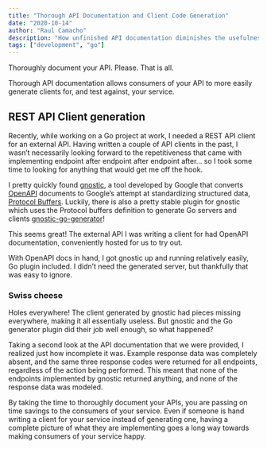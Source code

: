 ```yaml
---
title: "Thorough API Documentation and Client Code Generation"
date: "2020-10-14"
author: "Raul Camacho"
description: "How unfinished API documentation diminishes the usefulness of tools like gnostic"
tags: ["development", "go"]
---
```


Thoroughly document your API. Please. That is all.

Thorough API documentation allows consumers of your API to more easily generate clients for, and test against, your service.

## REST API Client generation
Recently, while working on a Go project at work, I needed a REST API client for an external API. Having written a couple of API clients in the past, I wasn’t necessarily looking forward to the repetitiveness that came with implementing endpoint after endpoint after endpoint after… so I took some time to looking for anything that would get me off the hook.

I pretty quickly found [gnostic](https://github.com/googleapis/gnostic), a tool developed by Google that converts [OpenAPI](https://github.com/OAI/OpenAPI-Specification)  documents to Google’s attempt at standardizing structured data, [Protocol Buffers](https://developers.google.com/protocol-buffers/). Luckily, there is also a pretty stable plugin for gnostic which uses the Protocol buffers definition to generate Go servers and clients [gnostic-go-generator](https://github.com/googleapis/gnostic-go-generator)!

This seems great! The external API I was writing a client for had OpenAPI documentation, conveniently hosted for us to try out.

With OpenAPI docs in hand, I got gnostic up and running relatively easily, Go plugin included. I didn’t need the generated server, but thankfully that was easy to ignore.

### Swiss cheese
Holes everywhere! The client generated by gnostic had pieces missing everywhere, making it all essentially useless. But gnostic and the Go generator plugin did their job well enough, so what happened?

Taking a second look at the API documentation that we were provided, I realized just how incomplete it was. Example response data was completely absent, and the same three response codes were returned for all endpoints, regardless of the action being performed. This meant that none of the endpoints implemented by gnostic returned anything, and none of the response data was modeled.

By taking the time to thoroughly document your APIs, you are passing on time savings to the consumers of your service. Even if someone is hand writing a client for your service instead of generating one, having a complete picture of what they are implementing goes a long way towards making consumers of your service happy.
